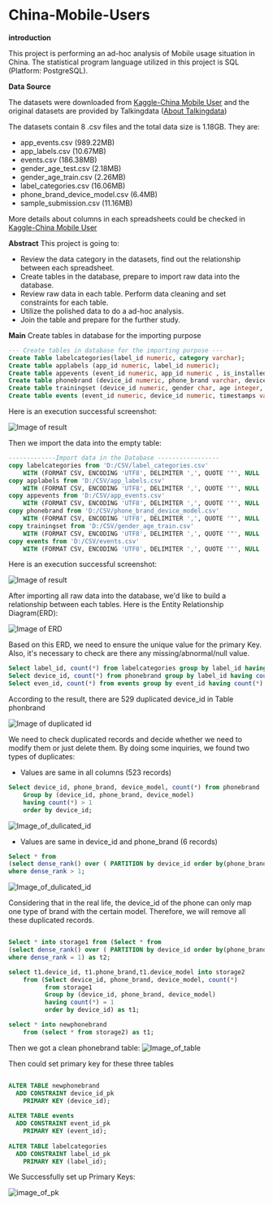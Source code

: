 # China-Mobile-Users

**introduction** 

This project is performing an ad-hoc analysis of Mobile usage situation in China. The statistical program language utilized in this project is SQL (Platform: PostgreSQL).

**Data Source**

The datasets were downloaded from [Kaggle-China Mobile User](https://www.kaggle.com/chinapage/china-mobile-user-gemographics) and the original datasets are provided by Talkingdata ([About Talkingdata](http://www.talkingdata.com/))

The datasets contain 8 .csv files and the total data size is 1.18GB. They are:
* app_events.csv (989.22MB)
* app_labels.csv (10.67MB)
* events.csv (186.38MB)
* gender_age_test.csv (2.18MB)
* gender_age_train.csv (2.26MB)
* label_categories.csv (16.06MB)
* phone_brand_device_model.csv (6.4MB)
* sample_submission.csv (11.16MB)

More details about columns in each spreadsheets could be checked in [Kaggle-China Mobile User](https://www.kaggle.com/chinapage/china-mobile-user-gemographics)

**Abstract**
This project is going to:
* Review the data category in the datasets, find out the relationship between each spreadsheet.
* Create tables in the database, prepare to import raw data into the database.
* Review raw data in each table. Perform data cleaning and set constraints for each table.
* Utilize the polished data to do a ad-hoc analysis.
* Join the table and prepare for the further study. 

**Main**
Create tables in database for the importing purpose

```SQL
--- Create tables in database for the importing purpose ---
Create Table labelcategories(label_id numeric, category varchar);
Create table applabels (app_id numeric, label_id numeric);
Create table appevents (event_id numeric, app_id numeric , is_installed varchar, is_active varchar);
Create table phonebrand (device_id numeric, phone_brand varchar, device_model varchar);
Create table trainingset (device_id numeric, gender char, age integer, age_group varchar);
Create table events (event_id numeric, device_id numeric, timestamps varchar, longitude numeric, laititude numeric); 

```
Here is an execution successful screenshot:

![Image of result](https://github.com/Dan-95/China-Mobile-Users/blob/master/results/Create%20Table%20Example%20Result.png)

Then we import the data into the empty table:

```SQL
-------------Import data in the Database -----------------
copy labelcategories from 'D:/CSV/label_categories.csv' 
	WITH (FORMAT CSV, ENCODING 'UTF8', DELIMITER ',', QUOTE '"', NULL '', HEADER True);
copy applabels from 'D:/CSV/app_labels.csv'
	WITH (FORMAT CSV, ENCODING 'UTF8', DELIMITER ',', QUOTE '"', NULL '', HEADER True);
copy appevents from 'D:/CSV/app_events.csv'
	WITH (FORMAT CSV, ENCODING 'UTF8', DELIMITER ',', QUOTE '"', NULL '', HEADER True);
copy phonebrand from 'D:/CSV/phone_brand_device_model.csv'
	WITH (FORMAT CSV, ENCODING 'UTF8', DELIMITER ',', QUOTE '"', NULL '', HEADER True);
copy trainingset from 'D:/CSV/gender_age_train.csv'
	WITH (FORMAT CSV, ENCODING 'UTF8', DELIMITER ',', QUOTE '"', NULL '', HEADER True);
copy events from 'D:/CSV/events.csv'
	WITH (FORMAT CSV, ENCODING 'UTF8', DELIMITER ',', QUOTE '"', NULL '', HEADER True);

```
Here is an execution successful screenshot:

![Image of result](https://github.com/Dan-95/China-Mobile-Users/blob/master/results/Import%20Table%20Result.png)

After importing all raw data into the database, we'd like to build a relationship between each tables. Here is the Entity Relationship Diagram(ERD):

![Image of ERD](https://github.com/Dan-95/China-Mobile-Users/blob/master/china_mobile_users%20EDR.png)

Based on this ERD, we need to ensure the unique value for the primary Key. Also, it's necessary to check are there any missing/abnormal/null value.

```SQL
Select label_id, count(*) from labelcategories group by label_id having count(*) > 1;
Select device_id, count(*) from phonebrand group by label_id having count(*) > 1;
Select even_id, count(*) from events group by event_id having count(*) > 1; 

```
According to the result, there are 529 duplicated device_id in Table phonbrand 

![Image of duplicated id](https://github.com/Dan-95/China-Mobile-Users/blob/master/results/Duplicated%20records%201.png)

We need to check duplicated records and decide whether we need to modify them or just delete them. By doing some inquiries, we found two types of duplicates:
* Values are same in all columns (523 records)
```SQL
Select device_id, phone_brand, device_model, count(*) from phonebrand
	Group by (device_id, phone_brand, device_model)
	having count(*) > 1
	order by device_id;
```
![Image_of_dulicated_id](https://github.com/Dan-95/China-Mobile-Users/blob/master/results/type%201%20duplicated.png)

* Values are same in device_id and phone_brand (6 records)
```SQL
Select * from 
(select dense_rank() over ( PARTITION by device_id order by(phone_brand,device_model) desc),* from phonebrand) as t1
where dense_rank > 1;
```
![Image_of_dulicated_id](https://github.com/Dan-95/China-Mobile-Users/blob/master/results/type%202%20duplicated.png)

Considering that in the real life, the device_id of the phone can only map one type of brand with the certain model. Therefore, we will remove all these duplicated records.
```SQL

Select * into storage1 from (Select * from 
(select dense_rank() over ( PARTITION by device_id order by(phone_brand,device_model) desc),* from phonebrand) as t1
where dense_rank = 1) as t2;

select t1.device_id, t1.phone_brand,t1.device_model into storage2 
	from (Select device_id, phone_brand, device_model, count(*) 
		  from storage1
		  Group by (device_id, phone_brand, device_model)
		  having count(*) = 1
		  order by device_id) as t1;

select * into newphonebrand 
	from (select * from storage2) as t1;
```
Then we got a clean phonebrand table:
![Image_of_table](https://github.com/Dan-95/China-Mobile-Users/blob/master/results/newphonebrand.png)

Then could set primary key for these three tables
```SQL

ALTER TABLE newphonebrand
  ADD CONSTRAINT device_id_pk 
    PRIMARY KEY (device_id);
	
ALTER TABLE events
  ADD CONSTRAINT event_id_pk 
    PRIMARY KEY (event_id);	
	
ALTER TABLE labelcategories
  ADD CONSTRAINT label_id_pk 
    PRIMARY KEY (label_id);

```
We Successfully set up Primary Keys:

![image_of_pk](https://github.com/Dan-95/China-Mobile-Users/blob/master/results/PK.png)





